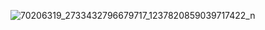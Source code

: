 ![70206319_2733432796679717_1237820859039717422_n](https://user-images.githubusercontent.com/73022111/96709023-bf4c2400-13a2-11eb-8122-4250948450ee.png)
